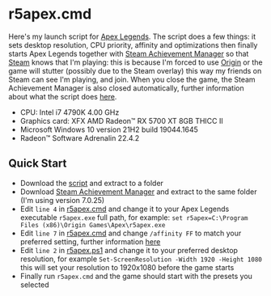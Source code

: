 # r5apex.cmd

Here's my launch script for [Apex Legends](https://www.ea.com/games/apex-legends). The script does a few things: it sets desktop resolution, CPU priority, affinity and optimizations then finally starts Apex Legends together with [Steam Achievement Manager](https://github.com/gibbed/SteamAchievementManager/releases) so that [Steam](https://store.steampowered.com/) knows that I'm playing: this is because I'm forced to use [Origin](https://www.origin.com/) or the game will stutter (possibly due to the Steam overlay) this way my friends on Steam can see I'm playing, and join. When you close the game, the Steam Achievement Manager is also closed automatically, further information about what the script does [here](https://davidecolombo.space/solved-100-cpu-usage-in-apex-legends-season-10/).

- CPU: Intel i7 4790K 4.00 GHz
- Graphics card: XFX AMD Radeon™ RX 5700 XT 8GB THICC II
- Microsoft Windows 10 version 21H2 build 19044.1645
- Radeon™ Software Adrenalin 22.4.2

## Quick Start

- Download the [script](https://github.com/davidecolombo/r5apex/archive/refs/heads/main.zip) and extract to a folder
- Download [Steam Achievement Manager](https://github.com/gibbed/SteamAchievementManager/releases) and extract to the same folder (I'm using version 7.0.25)
- Edit `line 4` in [r5apex.cmd](r5apex.cmd) and change it to your Apex Legends executable `r5apex.exe` full path, for example: `set r5apex=C:\Program Files (x86)\Origin Games\Apex\r5apex.exe`
- Edit `line 7` in [r5apex.cmd](r5apex.cmd) and change `/affinity FF` to match your preferred setting, further information [here](https://superuser.com/questions/181577/what-is-windows-priority-and-affinity-and-what-advatanges-does-it-provide)
- Edit `line 2` in [r5apex.ps1](r5apex.ps1) and change it to your preferred desktop resolution, for example `Set-ScreenResolution -Width 1920 -Height 1080` this will set your resolution to 1920x1080 before the game starts
- Finally run `r5apex.cmd` and the game should start with the presets you selected
